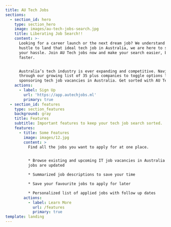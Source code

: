 ```yaml
---
title: AU Tech Jobs
sections:
  - section_id: hero
    type: section_hero
    image: images/au-tech-jobs-search.jpg
    title: Liberating Job Search!!
    content: >-
      Looking for a career launch or the next dream job? We understand your
      hustle to land that ideal tech job in Australia, we are here to simplify
      your hassle. Join AU Tech jobs now and make your search easier, better and
      faster.


      Australia’s tech industry is ever expanding and competitive. Navigate
      through our growing list of 35 plus companies to toggle options like visa
      sponsoring tech job vacancies in Australia. Get sorted with AU Tech jobs!
    actions:
      - label: Sign Up
        url: 'https://app.autechjobs.ml'
        primary: true
  - section_id: features
    type: section_features
    background: gray
    title: Features
    subtitle: Important features to keep your tech job search sorted.
    features:
      - title: Some Features
        image: images/12.jpg
        content: >
          Find all the jobs you want to apply for at one place.


          * Browse existing and upcoming IT job vacancies in Australia as new
          jobs are updated

          * Summarized job descriptions to save your time 

          * Save your favourite jobs to apply for later

          * Personalized list of applied jobs with follow up dates
        actions:
          - label: Learn More
            url: /features
            primary: true
template: landing
---
```

